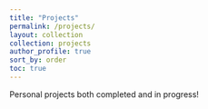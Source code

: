 ```yaml
---
title: "Projects"
permalink: /projects/
layout: collection
collection: projects
author_profile: true
sort_by: order
toc: true
---
```

Personal projects both completed and in progress! 